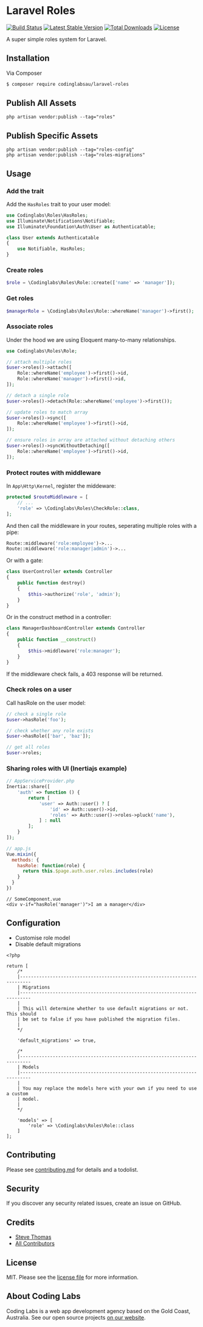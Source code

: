 # Laravel Roles

[![Build Status](https://travis-ci.org/codinglabsau/laravel-roles.svg?branch=master)](https://travis-ci.org/codinglabsau/laravel-roles)
[![Latest Stable Version](https://poser.pugx.org/codinglabsau/laravel-roles/v/stable)](https://packagist.org/packages/codinglabsau/laravel-roles)
[![Total Downloads](https://poser.pugx.org/codinglabsau/laravel-roles/downloads)](https://packagist.org/packages/codinglabsau/laravel-roles)
[![License](https://poser.pugx.org/codinglabsau/laravel-roles/license)](https://packagist.org/packages/codinglabsau/laravel-roles)

A super simple roles system for Laravel. 

## Installation
Via Composer

``` bash
$ composer require codinglabsau/laravel-roles
```

## Publish All Assets
```
php artisan vendor:publish --tag="roles"
```
## Publish Specific Assets
```
php artisan vendor:publish --tag="roles-config"
php artisan vendor:publish --tag="roles-migrations"
```

## Usage
### Add the trait
Add the `HasRoles` trait to your user model:

```php
use Codinglabs\Roles\HasRoles;
use Illuminate\Notifications\Notifiable;
use Illuminate\Foundation\Auth\User as Authenticatable;

class User extends Authenticatable
{
    use Notifiable, HasRoles;
}
```

### Create roles
```php
$role = \Codinglabs\Roles\Role::create(['name' => 'manager']);
```

### Get roles
```php
$managerRole = \Codinglabs\Roles\Role::whereName('manager')->first();
```

### Associate roles
Under the hood we are using Eloquent many-to-many relationships.
```php
use Codinglabs\Roles\Role;

// attach multiple roles
$user->roles()->attach([
    Role::whereName('employee')->first()->id,
    Role::whereName('manager')->first()->id,
]);

// detach a single role
$user->roles()->detach(Role::whereName('employee')->first());

// update roles to match array
$user->roles()->sync([
    Role::whereName('employee')->first()->id,
]);

// ensure roles in array are attached without detaching others
$user->roles()->syncWithoutDetaching([
    Role::whereName('employee')->first()->id,
]);
```

### Protect routes with middleware
In `App\Http\Kernel`, register the middeware: 
```php
protected $routeMiddleware = [
    // ...
    'role' => \Codinglabs\Roles\CheckRole::class,
];
```
And then call the middleware in your routes, seperating multiple roles with a pipe:
```php
Route::middleware('role:employee')->...
Route::middleware('role:manager|admin')->...
```

Or with a gate:
```php
class UserController extends Controller
{
    public function destroy()
    {
        $this->authorize('role', 'admin');
    }
}
```

Or in the construct method in a controller:
```php
class ManagerDashboardController extends Controller
{
    public function __construct()
    {
        $this->middleware('role:manager');
    }
}
```

If the middleware check fails, a 403 response will be returned.

### Check roles on a user
Call hasRole on the user model:
```php
// check a single role
$user->hasRole('foo');

// check whether any role exists
$user->hasRole(['bar', 'baz']);

// get all roles
$user->roles;
```

### Sharing roles with UI (Inertiajs example)
```php
// AppServiceProvider.php
Inertia::share([
    'auth' => function () {
        return [
            'user' => Auth::user() ? [
                'id' => Auth::user()->id,
                'roles' => Auth::user()->roles->pluck('name'),
            ] : null
        ];
    }
]);
```
```javascript
// app.js
Vue.mixin({
  methods: {
    hasRole: function(role) {
      return this.$page.auth.user.roles.includes(role)
    }
  }
})
```
```vue
// SomeComponent.vue
<div v-if="hasRole('manager')">I am a manager</div>
```
## Configuration
- Customise role model
- Disable default migrations

```
<?php

return [
    /*
    |--------------------------------------------------------------------------
    | Migrations
    |--------------------------------------------------------------------------
    |
    | This will determine whether to use default migrations or not. This should
    | be set to false if you have published the migration files.
    |
    */

    'default_migrations' => true,

    /*
    |--------------------------------------------------------------------------
    | Models
    |--------------------------------------------------------------------------
    |
    | You may replace the models here with your own if you need to use a custom
    | model.
    |
    */

    'models' => [
        'role' => \Codinglabs\Roles\Role::class
    ]
];

```

## Contributing
Please see [contributing.md](contributing.md) for details and a todolist.

## Security
If you discover any security related issues, create an issue on GitHub.

## Credits
- [Steve Thomas](https://github.com/stevethomas)
- [All Contributors](../../contributors)

## License
MIT. Please see the [license file](LICENSE.md) for more information.

## About Coding Labs
Coding Labs is a web app development agency based on the Gold Coast, Australia. See our open source projects [on our website](https://codinglabs.com.au/open-source).
